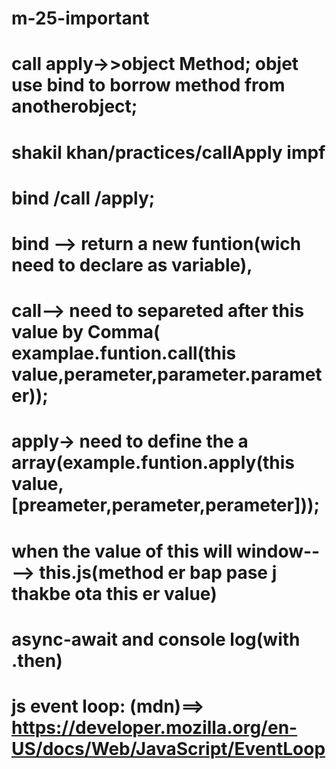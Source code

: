 
# m-25-important
# call apply->>object Method; objet use bind to borrow method from anotherobject;
# shakil khan/practices/callApply impf
# bind /call /apply;

# bind --> return a new funtion(wich need to declare as variable),
# call--> need to separeted after this value by Comma( examplae.funtion.call(this value,perameter,parameter.parameter));
# apply-> need to define the a array(example.funtion.apply(this value,[preameter,perameter,perameter]));

# when the value of this will window----> this.js(method er bap pase j thakbe ota this er value)
# async-await and console log(with .then)
# js event loop: (mdn)==> https://developer.mozilla.org/en-US/docs/Web/JavaScript/EventLoop
